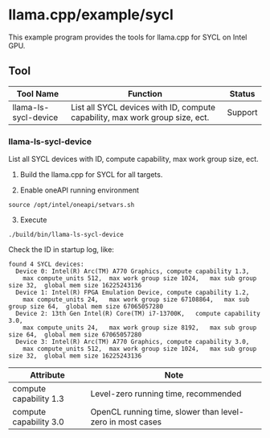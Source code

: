 # llama.cpp/example/sycl

This example program provides the tools for llama.cpp for SYCL on Intel GPU.

## Tool

|Tool Name| Function|Status|
|-|-|-|
|llama-ls-sycl-device| List all SYCL devices with ID, compute capability, max work group size, ect.|Support|

### llama-ls-sycl-device

List all SYCL devices with ID, compute capability, max work group size, ect.

1. Build the llama.cpp for SYCL for all targets.

2. Enable oneAPI running environment

```
source /opt/intel/oneapi/setvars.sh
```

3. Execute

```
./build/bin/llama-ls-sycl-device
```

Check the ID in startup log, like:

```
found 4 SYCL devices:
  Device 0: Intel(R) Arc(TM) A770 Graphics,	compute capability 1.3,
    max compute_units 512,	max work group size 1024,	max sub group size 32,	global mem size 16225243136
  Device 1: Intel(R) FPGA Emulation Device,	compute capability 1.2,
    max compute_units 24,	max work group size 67108864,	max sub group size 64,	global mem size 67065057280
  Device 2: 13th Gen Intel(R) Core(TM) i7-13700K,	compute capability 3.0,
    max compute_units 24,	max work group size 8192,	max sub group size 64,	global mem size 67065057280
  Device 3: Intel(R) Arc(TM) A770 Graphics,	compute capability 3.0,
    max compute_units 512,	max work group size 1024,	max sub group size 32,	global mem size 16225243136

```

|Attribute|Note|
|-|-|
|compute capability 1.3|Level-zero running time, recommended |
|compute capability 3.0|OpenCL running time, slower than level-zero in most cases|
